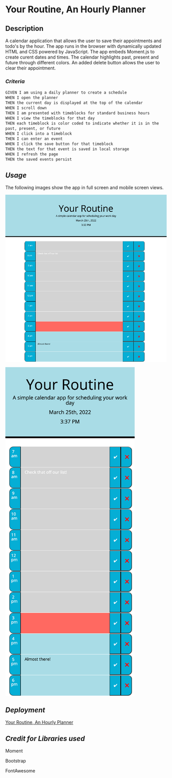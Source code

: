 # Your Routine, An Hourly Planner


## **Description**
A calendar application that allows the user to save their appointments and todo's by the hour. The app runs in the browser with dynamically updated HTML and CSS powered by JavaScript. The app embeds Moment.js to create curent dates and times. The calendar highlights past, present and future through different colors. An added delete button allows the user to clear their appointment.

### *Criteria*
```
GIVEN I am using a daily planner to create a schedule
WHEN I open the planner
THEN the current day is displayed at the top of the calendar
WHEN I scroll down
THEN I am presented with timeblocks for standard business hours
WHEN I view the timeblocks for that day
THEN each timeblock is color coded to indicate whether it is in the past, present, or future
WHEN I click into a timeblock
THEN I can enter an event
WHEN I click the save button for that timeblock
THEN the text for that event is saved in local storage
WHEN I refresh the page
THEN the saved events persist
```


## *Usage*
The following images show the app in full screen and mobile screen views. 

![Your Routine, full screen](./Assets/images/Your-Routine-2.png)

![Your Routine, mobile view](./Assets/images/Your-Routine-3.png)



## *Deployment*
[Your Routine, An Hourly Planner  ](https://amccorkl.github.io/Your-Routine/)



## *Credit for Libraries used*
Moment

Bootstrap

FontAwesome 
